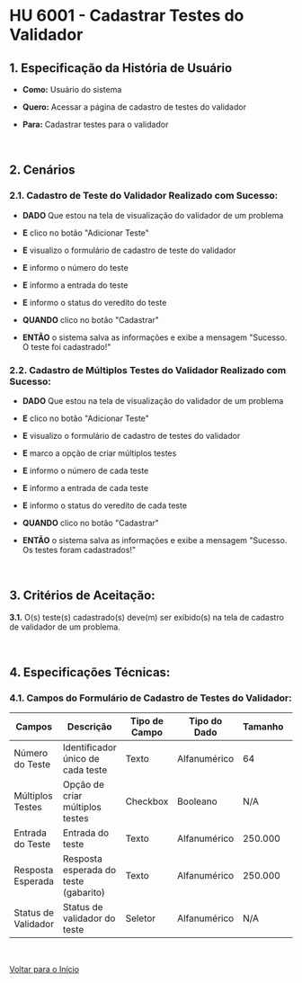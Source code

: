 # HU 6001 - Cadastrar Testes do Validador <a name="inicio"></a>

## 1. Especificação da História de Usuário

-   **Como:** Usuário do sistema

-   **Quero:** Acessar a página de cadastro de testes do validador

-   **Para:** Cadastrar testes para o validador

<br>

## 2. Cenários

### 2.1. Cadastro de Teste do Validador Realizado com Sucesso:

-   **DADO** Que estou na tela de visualização do validador de um problema

-   **E** clico no botão "Adicionar Teste"

-   **E** visualizo o formulário de cadastro de teste do validador

-   **E** informo o número do teste

-   **E** informo a entrada do teste

-   **E** informo o status do veredíto do teste

-   **QUANDO** clico no botão "Cadastrar"

-   **ENTÃO** o sistema salva as informações e exibe a mensagem "Sucesso. O teste foi cadastrado!"

### 2.2. Cadastro de Múltiplos Testes do Validador Realizado com Sucesso:

-   **DADO** Que estou na tela de visualização do validador de um problema

-   **E** clico no botão "Adicionar Teste"

-   **E** visualizo o formulário de cadastro de testes do validador

-   **E** marco a opção de criar múltiplos testes

-   **E** informo o número de cada teste

-   **E** informo a entrada de cada teste

-   **E** informo o status do veredíto de cada teste

-   **QUANDO** clico no botão "Cadastrar"

-   **ENTÃO** o sistema salva as informações e exibe a mensagem "Sucesso. Os testes foram cadastrados!"

<br>

## 3. Critérios de Aceitação:

**3.1.** O(s) teste(s) cadastrado(s) deve(m) ser exibido(s) na tela de cadastro de validador de um problema.

<br>

## 4. Especificações Técnicas:

### 4.1. Campos do Formulário de Cadastro de Testes do Validador:

| Campos              | Descrição                             | Tipo de Campo | Tipo do Dado | Tamanho | Máscara | Editável | Obrigatório | Regras                                 |
| ------------------- | ------------------------------------- | ------------- | ------------ | ------- | ------- | -------- | ----------- | -------------------------------------- |
| Número do Teste     | Identificador único de cada teste     | Texto         | Alfanumérico | 64      | N/A     | S        | S           | N/A                                    |
| Múltiplos Testes    | Opção de criar múltiplos testes       | Checkbox      | Booleano     | N/A     | N/A     | S        | N           | O campo deve vir desmarcado por padrão |
| Entrada do Teste    | Entrada do teste                      | Texto         | Alfanumérico | 250.000 | N/A     | S        | S           | N/A                                    |
| Resposta Esperada   | Resposta esperada do teste (gabarito) | Texto         | Alfanumérico | 250.000 | N/A     | S        | S           | N/A                                    |
| Status de Validador | Status de validador do teste          | Seletor       | Alfanumérico | N/A     | N/A     | S        | S           | N/A                                    |

<br>

[Voltar para o Início](#inicio)

